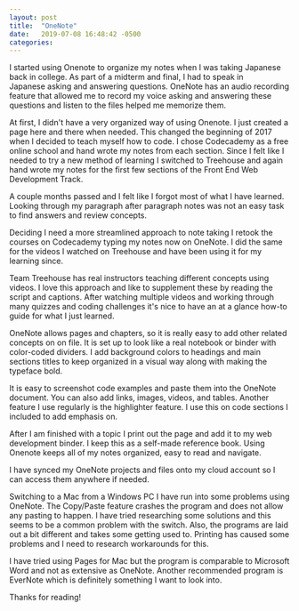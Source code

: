 ```yaml
---
layout: post
title:  "OneNote"
date:   2019-07-08 16:48:42 -0500
categories: 
---
```

I started using Onenote to organize my notes when I was taking Japanese back in college. As part of a midterm and final, I had to speak in Japanese asking and answering questions. OneNote has an audio recording feature that allowed me to record my voice asking and answering these questions and listen to the files helped me memorize them.

At first, I didn't have a very organized way of using Onenote. I just created a page here and there when needed. This changed the beginning of 2017 when I decided to teach myself how to code. I chose Codecademy as a free online school and hand wrote my notes from each section. Since I felt like I needed to try a new method of learning I switched to Treehouse and again hand wrote my notes for the first few sections of the Front End Web Development Track.

A couple months passed and I felt like I forgot most of what I have learned.  Looking through my paragraph after paragraph notes was not an easy task to find answers and review concepts.

Deciding I need a more streamlined approach to note taking I retook the courses on Codecademy typing my notes now on OneNote. I did the same for the videos I watched on Treehouse and have been using it for my learning since.

Team Treehouse has real instructors teaching different concepts using videos. I love this approach and like to supplement these by reading the script and captions. After watching multiple videos and working through many quizzes and coding challenges it's nice to have an at a glance how-to guide for what I just learned.

OneNote allows pages and chapters, so it is really easy to add other related concepts on on file. It is set up to look like a real notebook or binder with color-coded dividers. I add background colors to headings and main sections titles to keep organized in a visual way along with making the typeface bold.

It is easy to screenshot code examples and paste them into the OneNote document. You can also add links, images, videos, and tables. Another feature I use regularly is the highlighter feature. I use this on code sections I included to add emphasis on.

After I am finished with a topic I print out the page and add it to my web development binder. I keep this as a self-made reference book. Using Onenote keeps all of my notes organized, easy to read and navigate.

I have synced my OneNote projects and files onto my cloud account so I can access them anywhere if needed.

Switching to a Mac from a Windows PC I have run into some problems using OneNote. The Copy/Paste feature crashes the program and does not allow any pasting to happen. I have tried researching some solutions and this seems to be a common problem with the switch. Also, the programs are laid out a bit different and takes some getting used to. Printing has caused some problems and I need to research workarounds for this.

I have tried using Pages for Mac but the program is comparable to Microsoft Word and not as extensive as OneNote. Another recommended program is EverNote which is definitely something I want to look into.

Thanks for reading! 